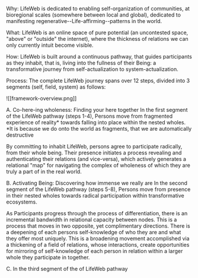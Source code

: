 Why: LifeWeb is dedicated to enabling self-organization of communities, at bioregional scales (somewhere between local and global), dedicated to manifesting regenerative--Life-affirming--patterns in the world. 

What: LifeWeb is an online space of pure potential (an uncontested space, "above" or "outside" the internet), where the thickness of relations we can only currently intuit become visible. 

How: LifeWeb is built around a continuous pathway, that guides participants as they inhabit, that is, living into the fullness of their Being: a transformative journey from self-actualization to system-actualization. 

Process: The complete LifeWeb journey spans over 12 steps, divided into 3 segments (self, field, system) as follows:

![[framework-overview.png]]

A. Co-here-ing wholeness: Finding your here together
In the first segment of the LifeWeb pathway (steps 1-4), Persons move from fragmented experience of reality* towards falling into place within the nested wholes. 
*It is because we do onto the world as fragments, that we are automatically destructive

By committing to inhabit LifeWeb, persons agree to participate radically, from their whole being. Their presence initiates a process revealing and authenticating their relations (and vice-versa), which actively generates a relational "map" for navigating the complex of wholeness of which they are truly a part of in the real world.

B. Activating Being: Discovering how immense we really are
In the second segment of the LifeWeb pathway (steps 5-8), Persons move from presence in their nested wholes towards radical participation within transformative ecosystems.

As Participants progress through the process of differentiation, there is an incremental bandwidth in relational capacity between nodes. This is a process that moves in two opposite, yet complimentary directions. There is a deepening of each persons self-knowledge of who they are and what they offer most uniquely. This is a broadening movement accomplished via a thickening of a field of relations, whose interactions, create opportunities for mirroring of self-knowledge of each person in relation within a larger whole they participate in together. 

C. 
In the third segment of the of LifeWeb pathway